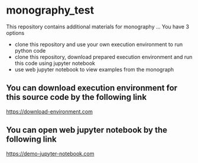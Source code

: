 # monography_test
This repository contains additional materials for monography ...
You have 3 options
- clone this repository and use your own execution environment to run python code
- clone this repository, download prepared execution environment and run this code using jupyter notebook
- use web jupyter notebook to view examples from the monograph

## You can download execution environment for this source code by the following link
https://download-environment.com

## You can open web jupyter notebook by the following link
https://demo-jupyter-notebook.com
